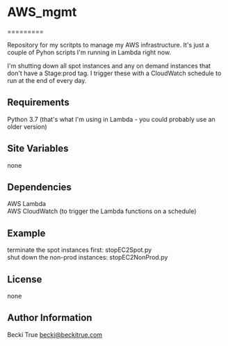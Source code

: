 # AWS_mgmt

=========

Repository for my scritpts to manage my AWS infrastructure. It's just a couple of Pyhon scripts I'm running in Lambda right now.  

I'm shutting down all spot instances and any on demand instances that don't have a Stage:prod tag. I trigger these with a CloudWatch schedule to run at the end of every day.

Requirements
------------    

Python 3.7 (that's what I'm using in Lambda - you could probably use an older version)

Site Variables
--------------
none

Dependencies
------------
AWS Lambda  
AWS CloudWatch (to trigger the Lambda functions on a schedule)

Example
----------------
terminate the spot instances first: stopEC2Spot.py  
shut down the non-prod instances: stopEC2NonProd.py

License
-------

none

Author Information
------------------

Becki True
becki@beckitrue.com

